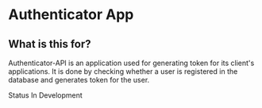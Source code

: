 # Authenticator App

## What is this for?
Authenticator-API is an application used for generating token for its client's applications. It is done by checking whether a user is registered in the database and generates token for the user.

Status In Development